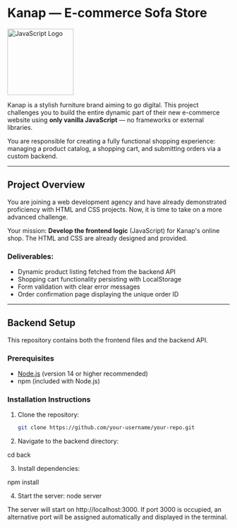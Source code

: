 # Kanap — E-commerce Sofa Store

<img src="https://upload.wikimedia.org/wikipedia/commons/6/6a/JavaScript-logo.png" alt="JavaScript Logo" width="150" />


Kanap is a stylish furniture brand aiming to go digital. This project challenges you to build the entire dynamic part of their new e-commerce website using **only vanilla JavaScript** — no frameworks or external libraries.

You are responsible for creating a fully functional shopping experience: managing a product catalog, a shopping cart, and submitting orders via a custom backend.

---

## Project Overview

You are joining a web development agency and have already demonstrated proficiency with HTML and CSS projects. Now, it is time to take on a more advanced challenge.

Your mission: **Develop the frontend logic** (JavaScript) for Kanap's online shop. The HTML and CSS are already designed and provided.

### Deliverables:

- Dynamic product listing fetched from the backend API
- Shopping cart functionality persisting with LocalStorage
- Form validation with clear error messages
- Order confirmation page displaying the unique order ID

---

## Backend Setup

This repository contains both the frontend files and the backend API.

### Prerequisites

- [Node.js](https://nodejs.org/) (version 14 or higher recommended)
- npm (included with Node.js)

### Installation Instructions

1. Clone the repository:
   ```bash
   git clone https://github.com/your-username/your-repo.git

2. Navigate to the backend directory:

cd back

3. Install dependencies:

npm install

4. Start the server:
node server

The server will start on http://localhost:3000.
If port 3000 is occupied, an alternative port will be assigned automatically and displayed in the terminal.

